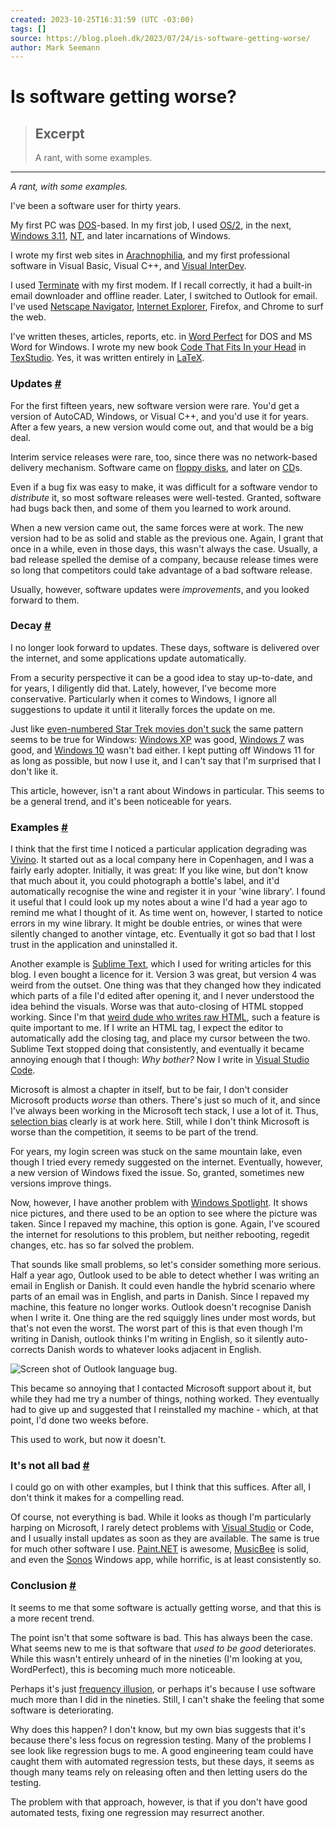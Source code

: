 ```yaml
---
created: 2023-10-25T16:31:59 (UTC -03:00)
tags: []
source: https://blog.ploeh.dk/2023/07/24/is-software-getting-worse/
author: Mark Seemann
---
```


# Is software getting worse?

> ## Excerpt
> A rant, with some examples.

---
_A rant, with some examples._

I've been a software user for thirty years.

My first PC was [DOS](https://en.wikipedia.org/wiki/DOS)\-based. In my first job, I used [OS/2](https://en.wikipedia.org/wiki/OS/2), in the next, [Windows 3.11](https://en.wikipedia.org/wiki/Windows_3.1x), [NT](https://en.wikipedia.org/wiki/Windows_NT), and later incarnations of Windows.

I wrote my first web sites in [Arachnophilia](https://en.wikipedia.org/wiki/Arachnophilia), and my first professional software in Visual Basic, Visual C++, and [Visual InterDev](https://en.wikipedia.org/wiki/Visual_InterDev).

I used [Terminate](https://en.wikipedia.org/wiki/Terminate_(software)) with my first modem. If I recall correctly, it had a built-in email downloader and offline reader. Later, I switched to Outlook for email. I've used [Netscape Navigator](https://en.wikipedia.org/wiki/Netscape_Navigator), [Internet Explorer](https://en.wikipedia.org/wiki/Internet_Explorer), Firefox, and Chrome to surf the web.

I've written theses, articles, reports, etc. in [Word Perfect](https://en.wikipedia.org/wiki/WordPerfect) for DOS and MS Word for Windows. I wrote my new book [Code That Fits In your Head](https://blog.ploeh.dk/2021/06/14/new-book-code-that-fits-in-your-head) in [TexStudio](https://www.texstudio.org/). Yes, it was written entirely in [LaTeX](https://en.wikipedia.org/wiki/LaTeX).

### Updates [#](https://blog.ploeh.dk/2023/07/24/is-software-getting-worse/#c3ee042288d94295bec33308840d075f)

For the first fifteen years, new software version were rare. You'd get a version of AutoCAD, Windows, or Visual C++, and you'd use it for years. After a few years, a new version would come out, and that would be a big deal.

Interim service releases were rare, too, since there was no network-based delivery mechanism. Software came on [floppy disks](https://en.wikipedia.org/wiki/Floppy_disk), and later on [CD](https://en.wikipedia.org/wiki/Compact_disc)s.

Even if a bug fix was easy to make, it was difficult for a software vendor to _distribute_ it, so most software releases were well-tested. Granted, software had bugs back then, and some of them you learned to work around.

When a new version came out, the same forces were at work. The new version had to be as solid and stable as the previous one. Again, I grant that once in a while, even in those days, this wasn't always the case. Usually, a bad release spelled the demise of a company, because release times were so long that competitors could take advantage of a bad software release.

Usually, however, software updates were _improvements_, and you looked forward to them.

### Decay [#](https://blog.ploeh.dk/2023/07/24/is-software-getting-worse/#865a6ab3b3c64982bbeb31ccf64db6b5)

I no longer look forward to updates. These days, software is delivered over the internet, and some applications update automatically.

From a security perspective it can be a good idea to stay up-to-date, and for years, I diligently did that. Lately, however, I've become more conservative. Particularly when it comes to Windows, I ignore all suggestions to update it until it literally forces the update on me.

Just like [even-numbered Star Trek movies don't suck](https://tvtropes.org/pmwiki/pmwiki.php/Main/StarTrekMovieCurse) the same pattern seems to be true for Windows: [Windows XP](https://en.wikipedia.org/wiki/Windows_XP) was good, [Windows 7](https://en.wikipedia.org/wiki/Windows_7) was good, and [Windows 10](https://en.wikipedia.org/wiki/Windows_10) wasn't bad either. I kept putting off Windows 11 for as long as possible, but now I use it, and I can't say that I'm surprised that I don't like it.

This article, however, isn't a rant about Windows in particular. This seems to be a general trend, and it's been noticeable for years.

### Examples [#](https://blog.ploeh.dk/2023/07/24/is-software-getting-worse/#f3bd0d4e750b4d9aa53ee9a6c0f59ddc)

I think that the first time I noticed a particular application degrading was [Vivino](https://en.wikipedia.org/wiki/Vivino). It started out as a local company here in Copenhagen, and I was a fairly early adopter. Initially, it was great: If you like wine, but don't know that much about it, you could photograph a bottle's label, and it'd automatically recognise the wine and register it in your 'wine library'. I found it useful that I could look up my notes about a wine I'd had a year ago to remind me what I thought of it. As time went on, however, I started to notice errors in my wine library. It might be double entries, or wines that were silently changed to another vintage, etc. Eventually it got so bad that I lost trust in the application and uninstalled it.

Another example is [Sublime Text](https://www.sublimetext.com/), which I used for writing articles for this blog. I even bought a licence for it. Version 3 was great, but version 4 was weird from the outset. One thing was that they changed how they indicated which parts of a file I'd edited after opening it, and I never understood the idea behind the visuals. Worse was that auto-closing of HTML stopped working. Since I'm that [weird dude who writes raw HTML](https://rakhim.org/honestly-undefined/19/), such a feature is quite important to me. If I write an HTML tag, I expect the editor to automatically add the closing tag, and place my cursor between the two. Sublime Text stopped doing that consistently, and eventually it became annoying enough that I though: _Why bother?_ Now I write in [Visual Studio Code](https://code.visualstudio.com/).

Microsoft is almost a chapter in itself, but to be fair, I don't consider Microsoft products _worse_ than others. There's just so much of it, and since I've always been working in the Microsoft tech stack, I use a lot of it. Thus, [selection bias](https://en.wikipedia.org/wiki/Selection_bias) clearly is at work here. Still, while I don't think Microsoft is worse than the competition, it seems to be part of the trend.

For years, my login screen was stuck on the same mountain lake, even though I tried every remedy suggested on the internet. Eventually, however, a new version of Windows fixed the issue. So, granted, sometimes new versions improve things.

Now, however, I have another problem with [Windows Spotlight](https://en.wikipedia.org/wiki/Windows_spotlight). It shows nice pictures, and there used to be an option to see where the picture was taken. Since I repaved my machine, this option is gone. Again, I've scoured the internet for resolutions to this problem, but neither rebooting, regedit changes, etc. has so far solved the problem.

That sounds like small problems, so let's consider something more serious. Half a year ago, Outlook used to be able to detect whether I was writing an email in English or Danish. It could even handle the hybrid scenario where parts of an email was in English, and parts in Danish. Since I repaved my machine, this feature no longer works. Outlook doesn't recognise Danish when I write it. One thing are the red squiggly lines under most words, but that's not even the worst. The worst part of this is that even though I'm writing in Danish, outlook thinks I'm writing in English, so it silently auto-corrects Danish words to whatever looks adjacent in English.

![Screen shot of Outlook language bug.](https://blog.ploeh.dk/content/binary/outlook-language-bug.png)

This became so annoying that I contacted Microsoft support about it, but while they had me try a number of things, nothing worked. They eventually had to give up and suggested that I reinstalled my machine - which, at that point, I'd done two weeks before.

This used to work, but now it doesn't.

### It's not all bad [#](https://blog.ploeh.dk/2023/07/24/is-software-getting-worse/#b314b021b97f455184e44c52ab584afa)

I could go on with other examples, but I think that this suffices. After all, I don't think it makes for a compelling read.

Of course, not everything is bad. While it looks as though I'm particularly harping on Microsoft, I rarely detect problems with [Visual Studio](https://visualstudio.microsoft.com/) or Code, and I usually install updates as soon as they are available. The same is true for much other software I use. [Paint.NET](https://www.getpaint.net/) is awesome, [MusicBee](https://www.getmusicbee.com/) is solid, and even the [Sonos](https://www.sonos.com/) Windows app, while horrific, is at least consistently so.

### Conclusion [#](https://blog.ploeh.dk/2023/07/24/is-software-getting-worse/#708ec0a2be1d42f083c1c2d37c24221d)

It seems to me that some software is actually getting worse, and that this is a more recent trend.

The point isn't that some software is bad. This has always been the case. What seems new to me is that software that _used to be good_ deteriorates. While this wasn't entirely unheard of in the nineties (I'm looking at you, WordPerfect), this is becoming much more noticeable.

Perhaps it's just [frequency illusion](https://en.wikipedia.org/wiki/Frequency_illusion), or perhaps it's because I use software much more than I did in the nineties. Still, I can't shake the feeling that some software is deteriorating.

Why does this happen? I don't know, but my own bias suggests that it's because there's less focus on regression testing. Many of the problems I see look like regression bugs to me. A good engineering team could have caught them with automated regression tests, but these days, it seems as though many teams rely on releasing often and then letting users do the testing.

The problem with that approach, however, is that if you don't have good automated tests, fixing one regression may resurrect another.
